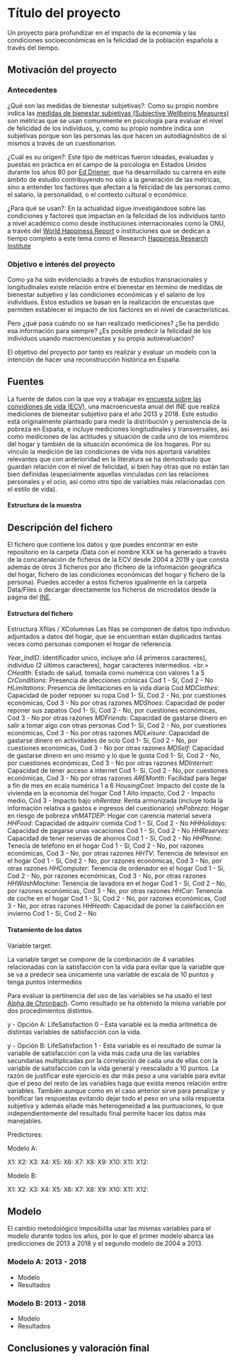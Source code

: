 # Título del proyecto
Un proyecto para profundizar en el impacto de la economía y las condiciones socioeconómicas en la felicidad de la población española a través del tiempo. 

## Motivación del proyecto

### Antecedentes
¿Qué son las medidas de bienestar subjetivas?:
Como su propio nombre indica las [medidas de bienestar subjetivas (Subjective Wellbeing Measures)](https://en.wikipedia.org/wiki/Subjective_well-being#Construction_of_SWB) son métricas que se usan comunmente en psicología para evaluar el nivel de felicidad de los individuos, y, como su propio nombre indica son subjetivas porque son las personas las que hacen un autodiagnóstico de si mismos a través de un cuestionarion. 

¿Cuál es su origen?:
Este tipo de métricas fueron ideadas, evaluadas y puestas en práctica en el campo de la psicología en Estados Unidos durante los años 80 por [Ed Driener](https://en.wikipedia.org/wiki/Ed_Diener#Happiness_research), que ha desarrollado su carrera en este ámbito de estudio contribuyendo no sólo a la generación de las métricas, sino a entender los factores que afectan a la felicidad de las personas como el salario, la personalidad, o el contexto cultural o económico. 

¿Para qué se usan?:
En la actualidad sigue investigándose sobre las condiciones y factores que impactan en la felicidad de los individuos tanto a nivel académico como desde instituciones internacionales como la ONU, a través del [World Happiness Report](https://worldhappiness.report/) o instituciones que se dedican a tiempo completo a este tema como el Research [Happiness Research Institute](https://www.happinessresearchinstitute.com/)

### Objetivo e interés del proyecto 
Como ya ha sido evidenciado a través de estudios transnacionales y longitudinales existe relación entre el bienestar en término de medidas de bienestar subjetivo y las condiciones económicas y el salario de los individuos. Estos estudios se basan en la realización de encuestas que permiten establecer el impacto de los factores en el nivel de características. 

Pero ¿qué pasa cuándo no se han realizado mediciones? ¿Se ha perdido esa información para siempre? ¿Es posible predecir la felicidad de los individuos usando macroencuestas y su propia autoevaluación?

El objetivo del proyecto por tanto es realizar y evaluar un modelo con la intención de hacer una reconstrucción histórica en España. 

## Fuentes
La fuente de datos con la que voy a trabajar es [encuesta sobre las convidiones de vida (ECV)](https://www.ine.es/dyngs/INEbase/es/operacion.htm?c=Estadistica_C&cid=1254736176807&menu=resultados&idp=1254735976608#!tabs-1254736194793), 
una macroencuesta anual del INE que realiza mediciones de bienestar subjetivo para el año 2013 y 2018.
Este estudio está originalmente planteado para medir la distribución y persistencia de la pobreza en España, e incluye mediciones longitudinales y transversales, 
así como mediciones de las actitudes y situación de cada uno de los miembros del hogar y también de la situación económica de los hogares. Por su vínculo la medición de las condiciones de vida nos aportará variables relevantes que con anterioridad en la literatura se ha demostrado que guardan relación con el nivel de felicidad, si bien hay otras que no están tan bien definidas (especialmente aquellas vinculadas con las relaciones personales y el ocio, así como otro tipo de variables más relacionadas con el estilo de vida). 

#### Estructura de la muestra 


## Descripción del fichero
El fichero que contiene los datos y que puedes encontrar en este repositorio en la carpeta /Data con el nombre XXX se ha generado a través de la concatenación de ficheros de la ECV desde 2004 a 2019 y que consta además de otros 3 ficheros por año (fichero de la información geográfica del hogar, fichero de las condiciones económicas del hogar y fichero de la persona). Puedes acceder a estos ficheros igualmente en la carpeta Data/Files o decargar directamente los ficheros de microdatos desde la página del [INE](https://www.ine.es/dyngs/INEbase/es/operacion.htm?c=Estadistica_C&cid=1254736176807&menu=resultados&idp=1254735976608#!tabs-1254736195153).

#### Estructura del fichero  

Estructura Xfilas / XColumnas 
Las filas se componen de datos tipo individuo adjuntados a datos del hogar, que se encuentran están duplicados tantas veces como personas componen el hogar de referencia.

*Year_IndID*: Identificador unico, incluye año (4 primeros caracteres), individuo (2 últimos caracteres), hogar caracteres intermedios. <br.>
*CHealth*: Estado de salud, tomada como numérica con valores 1 a 5
*CrConditions*: Presencia de afecciones crónicas Cod 1 - Sí, Cod 2 - No
*HLimitations*: Presencia de limitaciones en la vida diaria Cod
*MDClothes*:  Capacidad de poder reponer su ropa Cod 1- Sí, Cod 2 - No, por cuestiones económicas, Cod 3 - No por otras razones
*MDShoes*: Capacidad de poder reponer sus zapatos Cod 1- Sí, Cod 2 - No, por cuestiones económicas, Cod 3 - No por otras razones
*MDFriends*: Capacidad de gastarse dinero en salir a tomar algo con otras personas Cod 1- Sí, Cod 2 - No, por cuestiones económicas, Cod 3 - No por otras razones
*MDLeisure*: Capacidad de gastarse dinero en actividades de ocio Cod 1- Sí, Cod 2 - No, por cuestiones económicas, Cod 3 - No por otras razones
*MDSelf*: Capacidad de gastarse dinero en uno mismo y lo que le gusta Cod 1- Sí, Cod 2 - No, por cuestiones económicas, Cod 3 - No por otras razones
*MDInternet*: Capacidad de tener acceso a internet Cod 1- Sí, Cod 2 - No, por cuestiones económicas, Cod 3 - No por otras razones
*AREMonth*: Facilidad para llegar a fin de mes en ecala numérica 1 a 6 
*HousingCost*: Impacto del coste de la vivienda en la economía del hogar Cod 1 Alto impacto, Cod 2 - Impacto medio, Cod 3 - Impacto bajo 
*vhRentaa*: Renta armonizada (incluye toda la información relativa a gastos e ingresos del cuestionario)
*vhPobreza*: Hogar en riesgo de pobreza
*vhMATDEP*: Hogar con carencia material severa
*HHFood*: Capacidad de adquirir comida Cod 1 - Sí, Cod 2 - No
*HHHolidays*: Capacidad de pagarse unas vacaciones Cod 1 - Sí, Cod 2 - No
*HHReserves*: Capacidad de tener reservas de ahorros Cod 1 - Sí, Cod 2 - No
*HHPhone*: Tenecia de teléfono en el hogar Cod 1 - Sí, Cod 2 - No, por razones económicas, Cod 3 - No, por otras razones
*HHTV*: Tenencia de televisor en el hogar Cod 1 - Sí, Cod 2 - No, por razones económicas, Cod 3 - No, por otras razones
*HHComputer*: Tenencia de ordenador en el hogar Cod 1 - Sí, Cod 2 - No, por razones económicas, Cod 3 - No, por otras razones
*HHWashMachine*: Tenencia de lavadora en el hogar Cod 1 - Sí, Cod 2 - No, por razones económicas, Cod 3 - No, por otras razones
*HHCar*: Tenencia de coche en el hogar Cod 1 - Sí, Cod 2 - No, por razones económicas, Cod 3 - No, por otras razones
*HHHeath*: Capacidad de poner la calefacción en invierno Cod 1 - Sí, Cod 2 - No

#### Tratamiento de los datos

Variable target:

La variable target se compone de la combinación de 4 variables relacionadas con la satisfacción con la vida para evitar que la variable que se va a predecir sea únicamente una variable de escala de 10 puntos y tenga puntos intermedios

Para evaluar la pertinencia del uso de las variables se ha usado el test [Alpha de Chronbach](https://es.wikipedia.org/wiki/Alfa_de_Cronbach). Como resultado se ha obtenido la misma variable por dos procedimientos distintos. 

y - Opción A: LifeSatisfaction 0 - Esta variable es la media aritmética de distintas variables de satisfacción con la vida.  

y - Opción B: LifeSatisfaction 1 - Esta variable es el resultado de sumar la variable de satisfacción con la vida más cada una de las variables secundarias multiplicadas por la correlación de cada una de ellas con la variable de satisfacción con la vida general y reescalado a 10 puntos. La razón de justificar este ejercicio es dar más peso a una variable para evitar que el peso del resto de las variables haga que exista menos relación entre variables. También aunque como en el caso anterior sirve para penalizar y bonificar las respuestas evitando dejar todo el peso en una sóla respuesta subjetiva y además añade más heterogeneidad a las puntuaciones, lo que independientemente del resultado final permite hacer los datos más manejables. 

Predictores: 

Modelo A: 

X1:
X2:
X3:
X4:
X5:
X6:
X7:
X8:
X9:
X10:
X11:
X12: 

Modelo B: 

X1:
X2:
X3:
X4:
X5:
X6:
X7:
X8:
X9:
X10:
X11:
X12: 

## Modelo
El cambio metodológico imposibilita usar las mismas variables para el modelo durante todos los años, por lo que el primer modelo abarca las predicciones de 2013 a 2018 
y el segundo modelo de 2004 a 2013.

### Modelo A: 2013 - 2018

* Modelo
* Resultados

### Modelo B: 2013 - 2018

* Modelo
* Resultados

## Conclusiones y valoración final 
